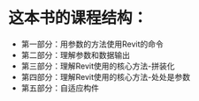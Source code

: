 # 这本书的课程结构： #

- 第一部分：用参数的方法使用Revit的命令
- 第二部分：理解参数和数据输出
- 第三部分：理解Revit使用的核心方法-拼装化
- 第四部分：理解Revit使用的核心方法-处处是参数
- 第五部分：自适应构件